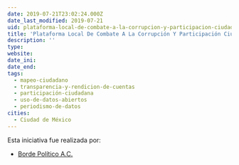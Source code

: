 ```yaml
---
date: 2019-07-21T23:02:24.000Z
date_last_modified: 2019-07-21
uid: plataforma-local-de-combate-a-la-corrupcion-y-participacion-ciudadana
title: 'Plataforma Local De Combate A La Corrupción Y Participación Ciudadana'
description: ''
type: 
website: 
date_ini: 
date_end: 
tags:
  - mapeo-ciudadano
  - transparencia-y-rendicion-de-cuentas
  - participación-ciudadana
  - uso-de-datos-abiertos
  - periodismo-de-datos
cities: 
  - Ciudad de México
---
```


Esta iniciativa fue realizada por:

- [Borde Político A.C.](/organizaciones/borde-politico-a-c)
